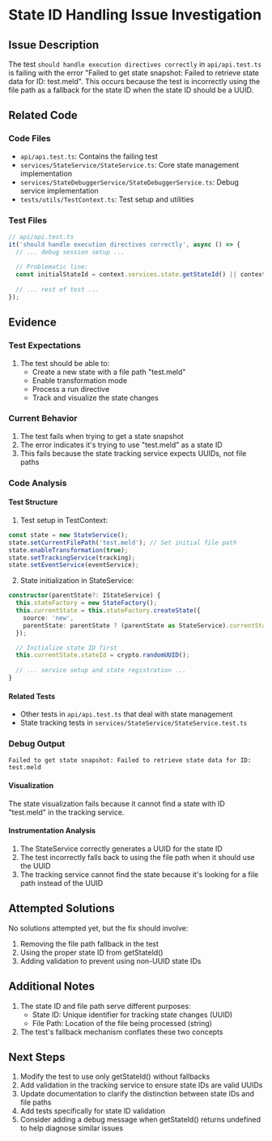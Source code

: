 # State ID Handling Issue Investigation

## Issue Description
The test `should handle execution directives correctly` in `api/api.test.ts` is failing with the error "Failed to get state snapshot: Failed to retrieve state data for ID: test.meld". This occurs because the test is incorrectly using the file path as a fallback for the state ID when the state ID should be a UUID.

## Related Code

### Code Files
- `api/api.test.ts`: Contains the failing test
- `services/StateService/StateService.ts`: Core state management implementation
- `services/StateDebuggerService/StateDebuggerService.ts`: Debug service implementation
- `tests/utils/TestContext.ts`: Test setup and utilities

### Test Files
```typescript
// api/api.test.ts
it('should handle execution directives correctly', async () => {
  // ... debug session setup ...
  
  // Problematic line:
  const initialStateId = context.services.state.getStateId() || context.services.state.getCurrentFilePath() || 'unknown';
  
  // ... rest of test ...
});
```

## Evidence

### Test Expectations
1. The test should be able to:
   - Create a new state with a file path "test.meld"
   - Enable transformation mode
   - Process a run directive
   - Track and visualize the state changes

### Current Behavior
1. The test fails when trying to get a state snapshot
2. The error indicates it's trying to use "test.meld" as a state ID
3. This fails because the state tracking service expects UUIDs, not file paths

### Code Analysis

#### Test Structure
1. Test setup in TestContext:
```typescript
const state = new StateService();
state.setCurrentFilePath('test.meld'); // Set initial file path
state.enableTransformation(true);
state.setTrackingService(tracking);
state.setEventService(eventService);
```

2. State initialization in StateService:
```typescript
constructor(parentState?: IStateService) {
  this.stateFactory = new StateFactory();
  this.currentState = this.stateFactory.createState({
    source: 'new',
    parentState: parentState ? (parentState as StateService).currentState : undefined
  });

  // Initialize state ID first
  this.currentState.stateId = crypto.randomUUID();
  
  // ... service setup and state registration ...
}
```

#### Related Tests
- Other tests in `api/api.test.ts` that deal with state management
- State tracking tests in `services/StateService/StateService.test.ts`

### Debug Output
```
Failed to get state snapshot: Failed to retrieve state data for ID: test.meld
```

#### Visualization
The state visualization fails because it cannot find a state with ID "test.meld" in the tracking service.

#### Instrumentation Analysis
1. The StateService correctly generates a UUID for the state ID
2. The test incorrectly falls back to using the file path when it should use the UUID
3. The tracking service cannot find the state because it's looking for a file path instead of the UUID

## Attempted Solutions
No solutions attempted yet, but the fix should involve:
1. Removing the file path fallback in the test
2. Using the proper state ID from getStateId()
3. Adding validation to prevent using non-UUID state IDs

## Additional Notes
1. The state ID and file path serve different purposes:
   - State ID: Unique identifier for tracking state changes (UUID)
   - File Path: Location of the file being processed (string)
2. The test's fallback mechanism conflates these two concepts

## Next Steps
1. Modify the test to use only getStateId() without fallbacks
2. Add validation in the tracking service to ensure state IDs are valid UUIDs
3. Update documentation to clarify the distinction between state IDs and file paths
4. Add tests specifically for state ID validation
5. Consider adding a debug message when getStateId() returns undefined to help diagnose similar issues 